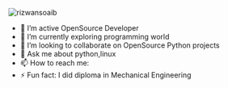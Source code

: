 
![rizwansoaib](https://github-readme-stats.vercel.app/api?username=rizwansoaib&show_icons=true&title_color=fff&icon_color=79ff97&text_color=9f9f9f&bg_color=151515)




- 🔭 I’m active OpenSource Developer
- 🌱 I’m currently exploring programming world
- 👯 I’m looking to collaborate on OpenSource Python projects
- 💬 Ask me about python,linux
- 📫 How to reach me: 
- ⚡ Fun fact: I did diploma in Mechanical Engineering







  
